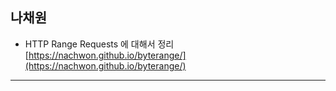 ## 나채원

- HTTP Range Requests 에 대해서 정리 [https://nachwon.github.io/byterange/](https://nachwon.github.io/byterange/)

- - -